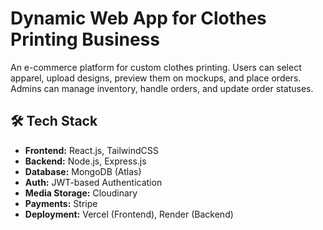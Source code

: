# Dynamic Web App for Clothes Printing Business

An e-commerce platform for custom clothes printing. Users can select apparel, upload designs, preview them on mockups, and place orders. Admins can manage inventory, handle orders, and update order statuses.

## 🛠 Tech Stack

- **Frontend:** React.js, TailwindCSS  
- **Backend:** Node.js, Express.js  
- **Database:** MongoDB (Atlas)  
- **Auth:** JWT-based Authentication  
- **Media Storage:** Cloudinary  
- **Payments:** Stripe  
- **Deployment:** Vercel (Frontend), Render (Backend)
